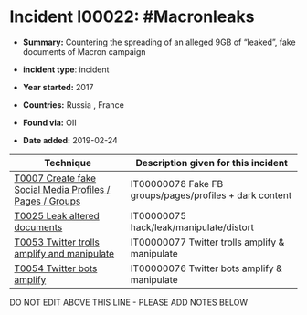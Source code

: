 # Incident I00022: #Macronleaks

* **Summary:** Countering the spreading of an alleged 9GB of “leaked”, fake documents of Macron campaign

* **incident type**: incident

* **Year started:** 2017

* **Countries:** Russia , France

* **Found via:** OII

* **Date added:** 2019-02-24
 

| Technique | Description given for this incident |
| --------- | ------------------------- |
| [T0007 Create fake Social Media Profiles / Pages / Groups](../generated_pages/techniques/T0007.md) | IT00000078 Fake FB groups/pages/profiles + dark content |
| [T0025 Leak altered documents](../generated_pages/techniques/T0025.md) | IT00000075 hack/leak/manipulate/distort |
| [T0053 Twitter trolls amplify and manipulate](../generated_pages/techniques/T0053.md) | IT00000077 Twitter trolls amplify & manipulate |
| [T0054 Twitter bots amplify](../generated_pages/techniques/T0054.md) | IT00000076 Twitter bots amplify & manipulate |


DO NOT EDIT ABOVE THIS LINE - PLEASE ADD NOTES BELOW